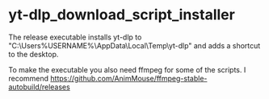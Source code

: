 # yt-dlp_download_script_installer

The release executable installs yt-dlp to "C:\Users\%USERNAME%\AppData\Local\Temp\yt-dlp"
and adds a shortcut to the desktop.

To make the executable you also need ffmpeg for some of the scripts.
I recommend https://github.com/AnimMouse/ffmpeg-stable-autobuild/releases
